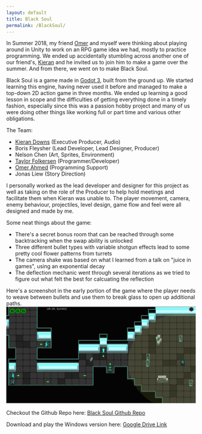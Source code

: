 ```yaml
---
layout: default
title: Black Soul
permalink: /BlackSoul/
---
```

In Summer 2018, my friend [Omer](https://github.com/omergosh) and myself were thinking about playing around in Unity to work on an RPG game idea we had, mostly to practice programming. We ended up accidentally stumbling across another one of our friend's, [Kieran](https://kierandowns.github.io) and he invited us to join him to make a game over the summer. And from there, we went on to make Black Soul.

Black Soul is a game made in [Godot 3](https://godotengine.org), built from the ground up. We started learning this engine, having never used it before and managed to make a top-down 2D action game in three months. We ended up learning a good lesson in scope and the difficulties of getting everything done in a timely fashion, especially since this was a passion hobby project and many of us were doing other things like working full or part time and various other obligations.

The Team:
* [Kieran Downs](https://kierandowns.github.io) (Executive Producer, Audio)
* Boris Fleysher (Lead Developer, Lead Designer, Producer)
* Nelson Chen (Art, Sprites, Environment)
* [Taylor Folkersen](https://github.com/tfolkersen) (Programmer/Developer)
* [Omer Ahmed](https://github.com/Omergosh) (Programming Support)
* Jonas Liew (Story Direction)

I personally worked as the lead developer and designer for this project as well as taking on the role of the Producer to help hold meetings
and facilitate them when Kieran was unable to. The player movement, camera, enemy behaviour, projectiles, level design, game flow and feel were all designed and made by me.

Some neat things about the game:
* There's a secret bonus room that can be reached through some backtracking when the swap ability is unlocked
* Three different bullet types with variable shotgun effects lead to some pretty cool flower patterns from turrets
* The camera shake was based on what I learned from a talk on "juice in games", using an exponential decay
* The deflection mechanic went through several iterations as we tried to figure out what felt the best for calcuating the reflection

Here's a screenshot in the early portion of the game where the player needs to weave between bullets and use them to break glass to open up additional paths.
![Screenshot of Black Soul Gameplay](/assets/BlackSoulGameplay.png)

Checkout the Github Repo here: [Black Soul Github Repo](https://github.com/TeamMaigo/BlackSoul)

Download and play the Windows version here: [Google Drive Link](https://drive.google.com/open?id=1qcM0u26zyBM4MkMIEbSQtvEzECAt87kG)
